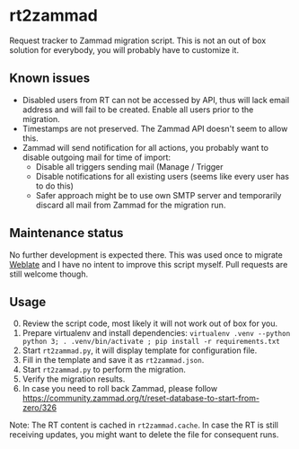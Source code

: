 # rt2zammad

Request tracker to Zammad migration script. This is not an out of box solution
for everybody, you will probably have to customize it.

## Known issues

* Disabled users from RT can not be accessed by API, thus will lack email
  address and will fail to be created. Enable all users prior to the migration.
* Timestamps are not preserved. The Zammad API doesn't seem to allow this.
* Zammad will send notification for all actions, you probably want to disable
  outgoing mail for time of import:
  * Disable all triggers sending mail (Manage / Trigger
  * Disable notifications for all existing users (seems like every user has to do this)
  * Safer approach might be to use own SMTP server and temporarily discard all
    mail from Zammad for the migration run.

## Maintenance status

No further development is expected there. This was used once to migrate
[Weblate](https://weblate.org/) and I have no intent to improve this script
myself. Pull requests are still welcome though.

## Usage

0. Review the script code, most likely it will not work out of box for you.
1. Prepare virtualenv and install dependencies: `virtualenv .venv --python python 3; . .venv/bin/activate ; pip install -r requirements.txt`
2. Start `rt2zammad.py`, it will display template for configuration file.
3. Fill in the template and save it as `rt2zammad.json`.
4. Start `rt2zammad.py` to perform the migration.
5. Verify the migration results.
6. In case you need to roll back Zammad, please follow https://community.zammad.org/t/reset-database-to-start-from-zero/326

Note: The RT content is cached in `rt2zammad.cache`. In case the RT is still receiving updates, you might want to delete the file for consequent runs.

